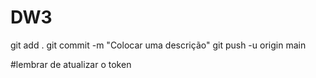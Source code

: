 # DW3
git add .
git commit -m "Colocar uma descrição"
git push -u origin main

#lembrar de atualizar o token
